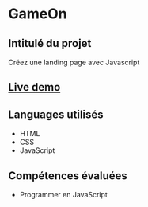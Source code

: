 # GameOn

## Intitulé du projet
Créez une landing page avec Javascript

## [Live demo](https://timjn-gameon.netlify.app/)

## Languages utilisés 
 - HTML
 - CSS
 - JavaScript

## Compétences évaluées
- Programmer en JavaScript


